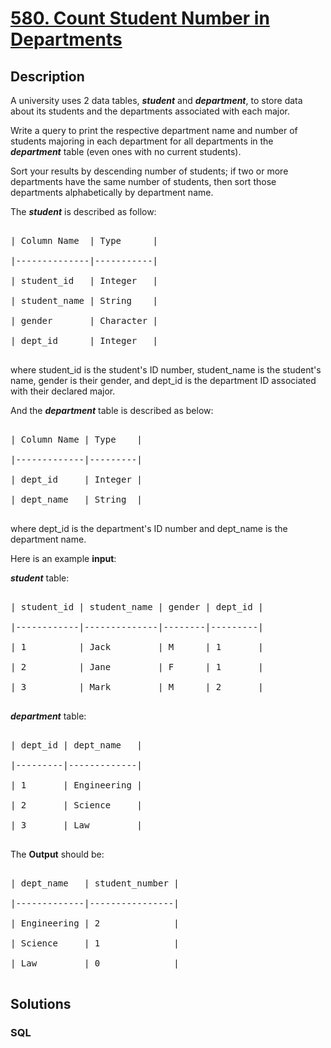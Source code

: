 # [580. Count Student Number in Departments](https://leetcode.com/problems/count-student-number-in-departments)



## Description

<p>A university uses 2 data tables, <b><i>student</i></b> and <b><i>department</i></b>, to store data about its students and the departments associated with each major.</p>



<p>Write a query to print the respective department name and number of students majoring in each department for all departments in the <b><i>department</i></b> table (even ones with no current students).</p>



<p>Sort your results by descending number of students; if two or more departments have the same number of students, then sort those departments alphabetically by department name.</p>



<p>The <b><i>student</i></b> is described as follow:</p>



<pre>

| Column Name  | Type      |

|--------------|-----------|

| student_id   | Integer   |

| student_name | String    |

| gender       | Character |

| dept_id      | Integer   |

</pre>



<p>where student_id is the student&#39;s ID number, student_name is the student&#39;s name, gender is their gender, and dept_id is the department ID associated with their declared major.</p>



<p>And the <b><i>department</i></b> table is described as below:</p>



<pre>

| Column Name | Type    |

|-------------|---------|

| dept_id     | Integer |

| dept_name   | String  |

</pre>



<p>where dept_id is the department&#39;s ID number and dept_name is the department name.</p>



<p>Here is an example <b>input</b>:<br />

<b><i>student</i></b> table:</p>



<pre>

| student_id | student_name | gender | dept_id |

|------------|--------------|--------|---------|

| 1          | Jack         | M      | 1       |

| 2          | Jane         | F      | 1       |

| 3          | Mark         | M      | 2       |

</pre>



<p><b><i>department</i></b> table:</p>



<pre>

| dept_id | dept_name   |

|---------|-------------|

| 1       | Engineering |

| 2       | Science     |

| 3       | Law         |

</pre>



<p>The <b>Output</b> should be:</p>



<pre>

| dept_name   | student_number |

|-------------|----------------|

| Engineering | 2              |

| Science     | 1              |

| Law         | 0              |

</pre>



## Solutions

<!-- tabs:start -->

### **SQL**

```sql

```

<!-- tabs:end -->
